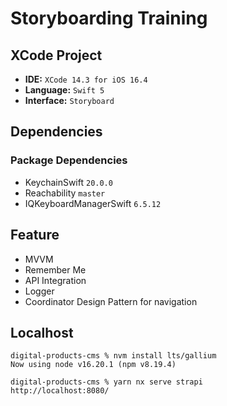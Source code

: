 # Storyboarding Training

## XCode Project

- **IDE:** `XCode 14.3 for iOS 16.4`
- **Language:** `Swift 5`
- **Interface:** `Storyboard`

## Dependencies

### Package Dependencies

- KeychainSwift `20.0.0`
- Reachability `master`
- IQKeyboardManagerSwift `6.5.12`

## Feature

- MVVM
- Remember Me
- API Integration
- Logger
- Coordinator Design Pattern for navigation

## Localhost

	digital-products-cms % nvm install lts/gallium
	Now using node v16.20.1 (npm v8.19.4)
	
	digital-products-cms % yarn nx serve strapi
	http://localhost:8080/